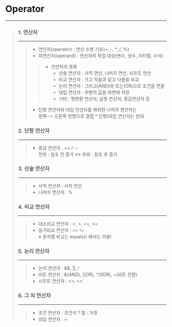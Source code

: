 # Operator
***

> ### 1. 연산자
> ***
>> - 연산자(operator) : 연산 수행 기호(+, -, *, /, %)
>> - 피연산자(operand) : 연산자의 작업 대상(변수, 상수, 리터럴, 수식)
>>> - 연산자의 종류
>>>   -  산술 연산자 : 사칙 연산, 나머지 연산, 쉬프트 연산
>>>   -  비교 연산자 : 크고 작음과 같고 다름을 비교
>>>   -  논리 연산자 : 그리고(AND)와 또는(OR)으로 조건을 연결
>>>   -  대입 연산자 : 우변의 값을 좌변에 저장
>>>   -  기타 : 형변환 연산자, 삼항 연산자, 증감연산자 등
>> - 단항 연산자와 대입 연산자를 제외한 나머지 연산자는
>>    <br> 왼쪽 -> 오른쪽 방향으로 결합  * 단항/대입 연산자는 반대
>
> ### 2. 단항 연산자
> ***
>> - 증감 연산자 : ++ / -- <br> 전위 : 참조 전 증가 ↔ 후위 : 참조 후 증가
>
> ### 3. 산술 연산자
> ***
>> - 사칙 연산자 : 사칙 연산
>> - 나머지 연산자 : %
>
> ### 4. 비교 연산자
> ***
>> - 대소비교 연산자 : <, >, <=, >=
>> - 등가비교 연산자 : == !=
>>  <br> ※ 문자열 비교는 equals() 메서드 이용!
>
> ### 5. 논리 연산자
> ***
>> - 논리 연산자 : &&, ||, !
>> - 비트 연산자 : &(AND), |(OR), ^(XOR), ~(비트 전환)
>> - 시프트 연산자 : >>, <<
>
> ### 6. 그 외 연산자
> ***
>> - 조건 연산자 : 조건식 ? 참 : 거짓
>> - 대입 연산자 : =